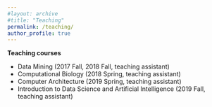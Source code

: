 ```yaml
---
#layout: archive
#title: "Teaching"
permalink: /teaching/
author_profile: true
---
```


<b>Teaching courses</b>
- Data Mining (2017 Fall, 2018 Fall, teaching assistant)  
- Computational Biology (2018 Spring, teaching assistant)  
- Computer Architecture (2019 Spring, teaching assistant)
- Introduction to Data Science and Artificial Intelligence (2019 Fall, teaching assistant)   
